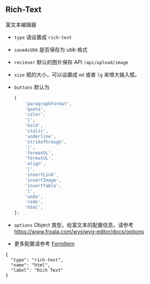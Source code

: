 ## Rich-Text

富文本编辑器

-   `type` 请设置成 `rich-text`
-   `saveAsUbb` 是否保存为 ubb 格式
-   `reciever` 默认的图片保存 API `/api/upload/image`
-   `size` 框的大小，可以设置成 `md` 或者 `lg` 来增大输入框。
-   `buttons` 默认为

    ```js
    [
        'paragraphFormat',
        'quote',
        'color',
        '|',
        'bold',
        'italic',
        'underline',
        'strikeThrough',
        '|',
        'formatOL',
        'formatUL',
        'align',
        '|',
        'insertLink',
        'insertImage',
        'insertTable',
        '|',
        'undo',
        'redo',
        'html',
    ];
    ```

-   `options` Object 类型，给富文本的配置信息。请参考 https://www.froala.com/wysiwyg-editor/docs/options
-   更多配置请参考 [FormItem](./FormItem.md)

```schema:height="350" scope="form-item"
{
  "type": "rich-text",
  "name": "html",
  "label": "Rich Text"
}
```
